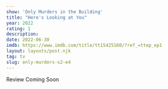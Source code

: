 ```yaml
---
show: 'Only Murders in the Building'
title: "Here's Looking at You"
year: 2022
rating: 1
description: 
date: 2022-06-30
imdb: https://www.imdb.com/title/tt15425160/?ref_=ttep_ep1
layout: layouts/post.njk
tag: tv
slug: only-murders-s2-e4
---
```


Review Coming Soon